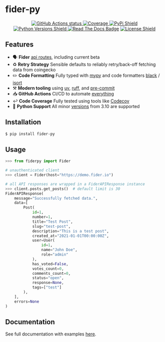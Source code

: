 # fider-py
<p align="center">
    <a href="https://github.com/nickatnight/fider-py/actions">
        <img alt="GitHub Actions status" src="https://github.com/nickatnight/fider-py/actions/workflows/main.yml/badge.svg">
    </a>
    <a href="https://codecov.io/gh/nickatnight/fider-py">
        <img alt="Coverage" src="https://codecov.io/gh/nickatnight/fider-py/branch/main/graph/badge.svg?token=HgBDCeK3pF"/>
    </a>
    <a href="https://pypi.org/project/fider-py/">
        <img alt="PyPi Shield" src="https://img.shields.io/pypi/v/fider-py">
    </a>
    <a href="https://www.python.org/downloads/">
        <img alt="Python Versions Shield" src="https://img.shields.io/badge/Python-3.10+-blue?logo=python&logoColor=white">
    </a>
    <a href="https://fider-py.readthedocs.io/en/latest/"><img alt="Read The Docs Badge" src="https://img.shields.io/readthedocs/fider-py"></a>
    <a href="https://github.com/nickatnight/fider-py/blob/master/LICENSE">
        <img alt="License Shield" src="https://img.shields.io/github/license/nickatnight/fider-py">
    </a>
</p>

## Features
- 🗣️ **Fider** [api routes](https://docs.fider.io/api/overview), including current beta
- ♻️ **Retry Strategy** Sensible defaults to reliably retry/back-off fetching data from coingecko
- ✏️ **Code Formatting** Fully typed with [mypy](https://mypy-lang.org/) and code formatters [black](https://github.com/psf/black) / [isort](https://pycqa.github.io/isort/)
- ⚒️ **Modern tooling** using [uv](https://docs.astral.sh/uv/), [ruff](https://docs.astral.sh/ruff/), and [pre-commit](https://pre-commit.com/)
- 📥 **GitHub Actions** CI/CD to automate [everything](.github/workflows/main.yml)
- ↩️ **Code Coverage** Fully tested using tools like [Codecov](https://about.codecov.io/)
- 🐍 **Python Support** All minor [versions](https://www.python.org/downloads/) from 3.10 are supported

## Installation
```sh
$ pip install fider-py
```

## Usage

```python
>>> from fiderpy import Fider

# unauthenticated client
>>> client = Fider(host="https://demo.fider.io")

# all API responses are wrapped in a FiderAPIResponse instance
>>> client.posts.get_posts()  # default limit is 30
FiderAPIResponse(
    message="Successfully fetched data.",
    data=[
        Post(
            id=1,
            number=1,
            title="Test Post",
            slug="test-post",
            description="This is a test post",
            created_at="2021-01-01T00:00:00Z",
            user=User(
                id=1,
                name="John Doe",
                role="admin"
            ),
            has_voted=False,
            votes_count=0,
            comments_count=0,
            status="open",
            response=None,
            tags=["test"]
        ),
    ],
    errors=None
)
```

## Documentation
See full documentation with examples [here](https://fider-py.readthedocs.io/en/latest/).
